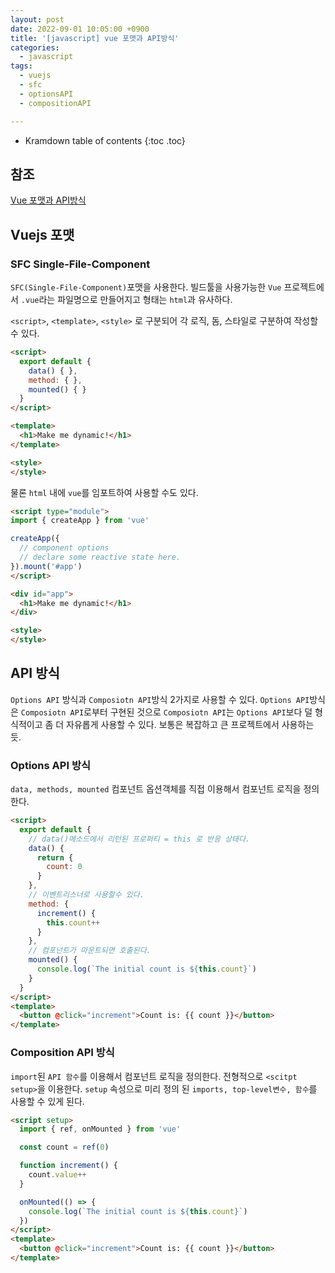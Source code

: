 ```yaml
---
layout: post
date: 2022-09-01 10:05:00 +0900
title: '[javascript] vue 포맷과 API방식'
categories:
  - javascript
tags:
  - vuejs
  - sfc
  - optionsAPI
  - compositionAPI

---
```


* Kramdown table of contents
{:toc .toc}

## 참조

[Vue 포맷과 API방식](https://vuejs.org/guide/introduction.html#api-styles)

## Vuejs 포맷

### SFC Single-File-Component 

`SFC(Single-File-Component)`포맷을 사용한다. 빌드툴을 사용가능한 `Vue` 프로젝트에서  `.vue`라는 파일명으로 만들어지고 형태는 `html`과 유사하다.

`<script>`, `<template>`, `<style>` 로 구분되어 각 로직, 돔, 스타일로 구분하여 작성할 수 있다.

```html
<script>
  export default {
    data() { },
    method: { },
    mounted() { }
  }
</script>

<template>
  <h1>Make me dynamic!</h1>
</template>

<style>
</style>
```


물론 `html` 내에 `vue`를 임포트하여 사용할 수도 있다. 

```html
<script type="module">
import { createApp } from 'vue'

createApp({
  // component options
  // declare some reactive state here.
}).mount('#app')
</script>

<div id="app">
  <h1>Make me dynamic!</h1>
</div>

<style>
</style>
```


## API 방식

`Options API` 방식과  `Composiotn API`방식 2가지로 사용할 수 있다. `Options API`방식은 `Composiotn API`로부터 구현된 것으로 `Composiotn API`는 `Options API`보다 덜 형식적이고 좀 더 자유롭게 사용할 수 있다. 보통은 복잡하고 큰 프로젝트에서 사용하는 듯.

### Options API 방식

`data, methods, mounted` 컴포넌트 옵션객체를 직접 이용해서 컴포넌트 로직을 정의한다. 

```html
<script>
  export default {
    // data()메소드에서 리턴된 프로퍼티 = this 로 반응 상태다.
    data() {
      return {
        count: 0
      }
    },
    // 이벤트리스너로 사용할수 있다.
    method: {
      increment() {
        this.count++
      }
    },
    // 컴포넌트가 마운트되면 호출된다.
    mounted() {
      console.log(`The initial count is ${this.count}`)
    }
  }
</script>
<template>
  <button @click="increment">Count is: {{ count }}</button>
</template>
```

### Composition API 방식

`import`된 `API 함수`를 이용해서 컴포넌트 로직을 정의한다. 전형적으로 `<scitpt setup>`을 이용한다. `setup` 속성으로 미리 정의 된 `imports, top-level변수, 함수`를 사용할 수 있게 된다. 

```html
<script setup>
  import { ref, onMounted } from 'vue'

  const count = ref(0)

  function increment() {
    count.value++
  }

  onMounted(() => {
    console.log(`The initial count is ${this.count}`)
  })
</script>
<template>
  <button @click="increment">Count is: {{ count }}</button>
</template>
```